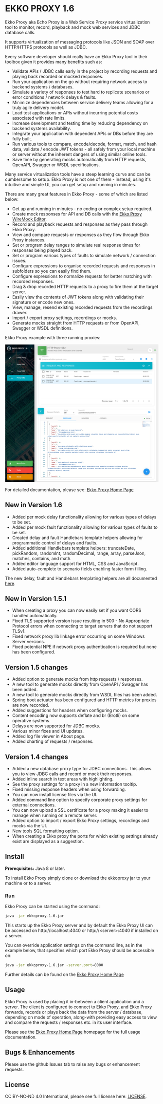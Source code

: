 # EKKO PROXY 1.6

Ekko Proxy aka Echo Proxy is a Web Service Proxy service virtualization tool to monitor, record, playback and mock 
web services and JDBC database calls.

It supports virtualization of messaging protocols like JSON and SOAP over HTTP/HTTPS protocols as well as JDBC.

Every software developer should really have an Ekko Proxy tool in their toolbox given it provides many benefits such as:

* Validate APIs / JDBC calls early in the project by recording requests and playing back recorded or mocked responses.
* Run your application on the go without requiring network access to backend systems / databases.
* Simulate a variety of responses to test hard to replicate scenarios or error conditions / network delays & faults.
* Minimize dependencies between service delivery teams allowing for a truly agile delivery model.
* Load test applications or APIs without incurring potential costs associated with rate limits.
* Increase development and testing time by reducing dependency on backend systems availability.
* Integrate your application with dependent APIs or DBs before they are fully built.
* Run various tools to compare, encode/decode, format, match, and hash data, validate / encode JWT tokens
  \- all safely from your local machine or server without the inherent dangers of using similar online tools.
* Save time by generating mocks automatically from HTTP requests, OpenAPI, Swagger or WSDL specifications.

Many service virtualization tools have a steep learning curve and can be cumbersome to setup. 
Ekko Proxy is not one of them - instead, using it's intuitive and simple UI, you can get setup and running in minutes.

There are many great features in Ekko Proxy - some of which are listed below:

* Get up and running in minutes - no coding or complex setup required.
* Create mock responses for API and DB calls with the [Ekko Proxy WireMock Editor](https://github.com/lcasoft/WireMock).
* Record and playback requests and responses as they pass through Ekko Proxy.
* View and compare requests or responses as they flow through Ekko Proxy instances.
* Set or program delay ranges to simulate real response times for responses being played back.
* Set or program various types of faults to simulate network / connection issues.
* Configure expressions to organise recorded requests and responses in subfolders so you can easily find them.
* Configure expressions to normalize requests for better matching with recorded responses.
* Drag & drop recorded HTTP requests to a proxy to fire them at the target server.
* Easily view the contents of JWT tokens along with validating their signature or encode new ones.
* View, manage, resend existing recorded requests from the recordings drawer.
* Import / export proxy settings, recordings or mocks.
* Generate mocks straight from HTTP requests or from OpenAPI, Swagger or WSDL definitions.

Ekko Proxy example with three running proxies:

![Ekko proxy example with running proxies](./EkkoProxy.png)

For detailed documentation, please see: [Ekko Proxy Home Page](https://www.ekkoproxy.com)

## New in Version 1.6
* Added per mock delay functionality allowing for various types of delays to be set.
* Added per mock fault functionality allowing for various types of faults to be set.
* Created delay and fault Handlebars template helpers allowing for programmatic control of delays and faults.
* Added additional Handlebars template helpers: truncateDate, pickRandom, randomInt, randomDecimal, range,
              array, parseJson, matches, contains, and math.
* Added editor language support for HTML, CSS and JavaScript.
* Added auto-complete to scenario fields enabling faster form filling.

The new delay, fault and Handlebars templating helpers are all documented [here](https://www.ekkoproxy.com/wiremock.html).

## New in Version 1.5.1
* When creating a proxy you can now easily set if you want CORS handled automatically.
* Fixed TLS supported version issue resulting in 500 - No Appropriate Protocol errors when connecting to target servers that do not support TLSv1.
* Fixed network proxy lib linkage error occurring on some Windows Server versions.
* Fixed potential NPE if network proxy authentication is required but none has been configured.
## Version 1.5 changes
* Added option to generate mocks from http requests / responses.
* A new tool to generate mocks directly from OpenAPI / Swagger has been added.
* A new tool to generate mocks directly from WSDL files has been added.
* Spring boot actuator has been configured and HTTP metrics for proxies are now recorded.
* Added suggestions for headers when configuring mocks.
* Content encoding now supports deflate and br (Brotli) on some operative systems.
* Delays are now supported for JDBC mocks.
* Various minor fixes and UI updates.
* Added log file viewer in About page.
* Added charting of requests / responses.

## Version 1.4 changes
* Added a new database proxy type for JDBC connections. This allows you to view JDBC calls and record or mock their responses.
* Added inline search in text areas with highlighting.
* See the proxy settings for a proxy in a new information tooltip.
* Fixed missing response headers when using forwarding.
* You can now install license files via the UI.
* Added command line option to specify corporate proxy settings for external connections.
* You can now upload a SSL certificate for a proxy making it easier to manage when running on a remote server.
* Added option to import / export Ekko Proxy settings, recordings and mocks via the UI.
* New tools SQL formatting option.
* When creating a Ekko proxy the ports for which existing settings already exist are displayed as a suggestion.


## Install

**Prerequisites:** Java 8 or later.

To install Ekko Proxy simply clone or download the ekkoproxy jar to your machine or to a server.


### Run
Ekko Proxy can be started using the command:

```bash
java -jar ekkoproxy-1.6.jar
```
This starts up the Ekko Proxy server and by default the Ekko Proxy UI can be accessed on http://localhost:4040 or http://&lt;server&gt;:4040 if installed on a server.

You can override application settings on the command line, as in the example below, that specifies which port Ekko Proxy should be accessible on:

```bash
java -jar ekkoproxy-1.6.jar -server.port=8080
```

Further details can be found on the [Ekko Proxy Home Page](https://www.ekkoproxy.com)

## Usage
Ekko Proxy is used by placing it in-between a client application and a server. The client is 
configured to connect to Ekko Proxy, and Ekko Proxy forwards, records or plays back the data from the server / database, 
depending on mode of operation, along-with providing easy access to view and compare the requests / responses etc. 
in its user interface.

Please see the [Ekko Proxy Home Page](https://www.ekkoproxy.com) homepage for the full usage documentation.

## Bugs & Enhancements
Please use the github Issues tab to raise any bugs or enhancement requests.

## License
CC BY-NC-ND 4.0 International, please see full license here: [LICENSE](https://www.ekkoproxy.com/eula.html).
